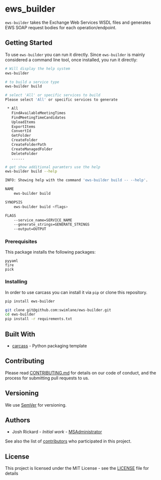 # ews_builder

`ews-builder` takes the Exchange Web Services WSDL files and generates EWS SOAP request bodies for each operation/endpoint.

## Getting Started

To use `ews-builder` you can run it directly.  Since `ews-builder` is mainly considered a command line tool, once installed, you run it directly:

```bash
# Will display the help system
ews-builder

# to build a service type
ews-builder build

# select 'All' or specific services to build
Please select 'All' or specific services to generate

 * All
   FindAvailableMeetingTimes
   FindMeetingTimeCandidates
   UploadItems
   ExportItems
   ConvertId
   GetFolder
   CreateFolder
   CreateFolderPath
   CreateManagedFolder
   DeleteFolder
   ......

# get show additional paramters use the help
ews-builder build --help

INFO: Showing help with the command 'ews-builder build -- --help'.

NAME
    ews-builder build

SYNOPSIS
    ews-builder build <flags>

FLAGS
    --service_name=SERVICE_NAME
    --generate_strings=GENERATE_STRINGS
    --output=OUTPUT
```

### Prerequisites

This package installs the following packages:

```
pyyaml
fire
pick
```

### Installing

In order to use carcass you can install it via `pip` or clone this repository.

```bash
pip install ews-builder
```

```bash
git clone git@github.com:swimlane/ews-builder.git
cd ews-builder
pip install -r requirements.txt
```

## Built With

* [carcass](https://github.com/MSAdministrator/carcass) - Python packaging template

## Contributing

Please read [CONTRIBUTING.md](CONTRIBUTING.md) for details on our code of conduct, and the process for submitting pull requests to us.

## Versioning

We use [SemVer](http://semver.org/) for versioning. 

## Authors

* Josh Rickard - *Initial work* - [MSAdministrator](https://github.com/MSAdministrator)

See also the list of [contributors](https://github.com/swimlane/ews-builder/contributors) who participated in this project.

## License

This project is licensed under the MIT License - see the [LICENSE](LICENSE.md) file for details

